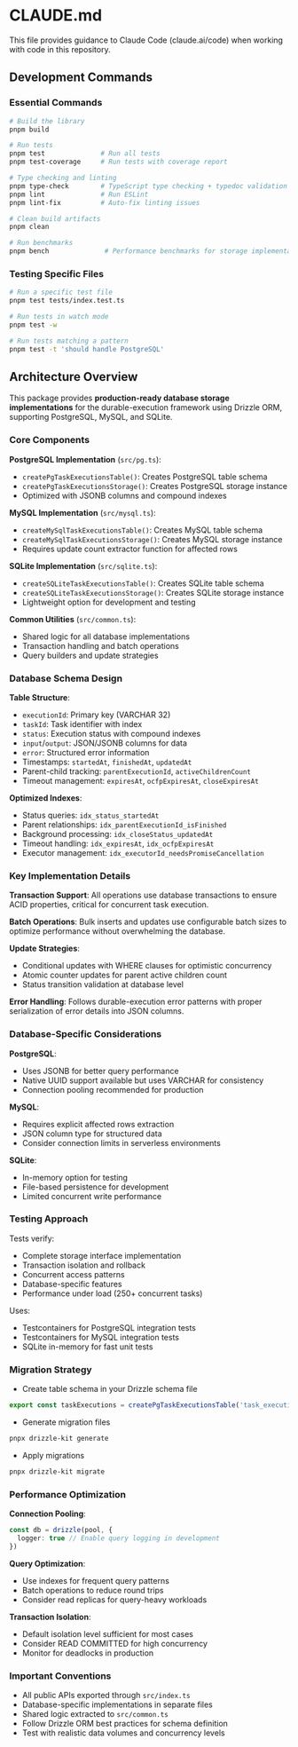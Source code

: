 # CLAUDE.md

This file provides guidance to Claude Code (claude.ai/code) when working with code in this repository.

## Development Commands

### Essential Commands

```bash
# Build the library
pnpm build

# Run tests
pnpm test              # Run all tests
pnpm test-coverage     # Run tests with coverage report

# Type checking and linting
pnpm type-check        # TypeScript type checking + typedoc validation
pnpm lint              # Run ESLint
pnpm lint-fix          # Auto-fix linting issues

# Clean build artifacts
pnpm clean

# Run benchmarks
pnpm bench              # Performance benchmarks for storage implementations
```

### Testing Specific Files

```bash
# Run a specific test file
pnpm test tests/index.test.ts

# Run tests in watch mode
pnpm test -w

# Run tests matching a pattern
pnpm test -t 'should handle PostgreSQL'
```

## Architecture Overview

This package provides **production-ready database storage implementations** for the durable-execution framework using Drizzle ORM, supporting PostgreSQL, MySQL, and SQLite.

### Core Components

**PostgreSQL Implementation** (`src/pg.ts`):

- `createPgTaskExecutionsTable()`: Creates PostgreSQL table schema
- `createPgTaskExecutionsStorage()`: Creates PostgreSQL storage instance
- Optimized with JSONB columns and compound indexes

**MySQL Implementation** (`src/mysql.ts`):

- `createMySqlTaskExecutionsTable()`: Creates MySQL table schema
- `createMySqlTaskExecutionsStorage()`: Creates MySQL storage instance
- Requires update count extractor function for affected rows

**SQLite Implementation** (`src/sqlite.ts`):

- `createSQLiteTaskExecutionsTable()`: Creates SQLite table schema
- `createSQLiteTaskExecutionsStorage()`: Creates SQLite storage instance
- Lightweight option for development and testing

**Common Utilities** (`src/common.ts`):

- Shared logic for all database implementations
- Transaction handling and batch operations
- Query builders and update strategies

### Database Schema Design

**Table Structure**:

- `executionId`: Primary key (VARCHAR 32)
- `taskId`: Task identifier with index
- `status`: Execution status with compound indexes
- `input`/`output`: JSON/JSONB columns for data
- `error`: Structured error information
- Timestamps: `startedAt`, `finishedAt`, `updatedAt`
- Parent-child tracking: `parentExecutionId`, `activeChildrenCount`
- Timeout management: `expiresAt`, `ocfpExpiresAt`, `closeExpiresAt`

**Optimized Indexes**:

- Status queries: `idx_status_startedAt`
- Parent relationships: `idx_parentExecutionId_isFinished`
- Background processing: `idx_closeStatus_updatedAt`
- Timeout handling: `idx_expiresAt`, `idx_ocfpExpiresAt`
- Executor management: `idx_executorId_needsPromiseCancellation`

### Key Implementation Details

**Transaction Support**: All operations use database transactions to ensure ACID properties, critical for concurrent task execution.

**Batch Operations**: Bulk inserts and updates use configurable batch sizes to optimize performance without overwhelming the database.

**Update Strategies**:

- Conditional updates with WHERE clauses for optimistic concurrency
- Atomic counter updates for parent active children count
- Status transition validation at database level

**Error Handling**: Follows durable-execution error patterns with proper serialization of error details into JSON columns.

### Database-Specific Considerations

**PostgreSQL**:

- Uses JSONB for better query performance
- Native UUID support available but uses VARCHAR for consistency
- Connection pooling recommended for production

**MySQL**:

- Requires explicit affected rows extraction
- JSON column type for structured data
- Consider connection limits in serverless environments

**SQLite**:

- In-memory option for testing
- File-based persistence for development
- Limited concurrent write performance

### Testing Approach

Tests verify:

- Complete storage interface implementation
- Transaction isolation and rollback
- Concurrent access patterns
- Database-specific features
- Performance under load (250+ concurrent tasks)

Uses:

- Testcontainers for PostgreSQL integration tests
- Testcontainers for MySQL integration tests
- SQLite in-memory for fast unit tests

### Migration Strategy

- Create table schema in your Drizzle schema file

```ts
export const taskExecutions = createPgTaskExecutionsTable('task_executions')
```

- Generate migration files

```bash
pnpx drizzle-kit generate
```

- Apply migrations

```bash
pnpx drizzle-kit migrate
```

### Performance Optimization

**Connection Pooling**:

```ts
const db = drizzle(pool, {
  logger: true // Enable query logging in development
})
```

**Query Optimization**:

- Use indexes for frequent query patterns
- Batch operations to reduce round trips
- Consider read replicas for query-heavy workloads

**Transaction Isolation**:

- Default isolation level sufficient for most cases
- Consider READ COMMITTED for high concurrency
- Monitor for deadlocks in production

### Important Conventions

- All public APIs exported through `src/index.ts`
- Database-specific implementations in separate files
- Shared logic extracted to `src/common.ts`
- Follow Drizzle ORM best practices for schema definition
- Test with realistic data volumes and concurrency levels
